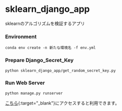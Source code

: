 # sklearn_django_app
sklearnのアルゴリズムを検証するアプリ

### Environment
```
conda env create -n 新たな環境名 -f env.yml
```

### Prepare Django_Secret_Key
```
python sklearn_django_app/get_random_secret_key.py
```

### Run Web Server 
```
python manage.py runserver
```

[こちら](http://localhost:8000/home/){:target="_blank"}にアクセスすると利用できます。